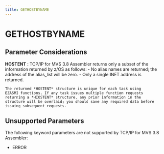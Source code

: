 ```yaml
---
title: GETHOSTBYNAME
---
```


GETHOSTBYNAME
=============

Parameter Considerations
------------------------

**HOSTENT**
:   TCP/IP for MVS 3.8 Assembler returns only a subset of the
    information returned by z/OS as follows:
    -   No alias names are returned; the address of the alias_list will
        be zero.
    -   Only a single INET address is returned.

    The returned *HOSTENT* structure is unique for each task using
    EZASMI functions. If any task issues multiple function requests
    returning a *HIOSTENT* structure, any prior information in the
    structure will be overlaid; you should save any required data before
    issuing subsequent requests.

Unsupported Parameters
----------------------

The following keyword parameters are not supported by TCP/IP for MVS 3.8
Assembler:

-   ERROR
